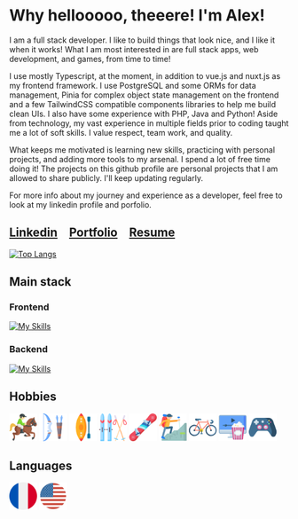 # Why hellooooo, theeere! I'm Alex!

I am a full stack developer. I like to build things that look nice, and I like it when it works! What I am most interested in are full stack apps, web development, and games, from time to time!

I use mostly Typescript, at the moment, in addition to vue.js and nuxt.js as my frontend framework. I use PostgreSQL and some ORMs for data management, Pinia for complex object state management on the frontend and a few TailwindCSS compatible components libraries to help me build clean UIs. I also have some experience with PHP, Java and Python! Aside from technology, my vast experience in multiple fields prior to coding taught me a lot of soft skills. I value respect, team work, and quality.

What keeps me motivated is learning new skills, practicing with personal projects, and adding more tools to my arsenal. I spend a lot of free time doing it! The projects on this github profile are personal projects that I am allowed to share publicly. I'll keep updating regularly.

For more info about my journey and experience as a developer, feel free to look at my linkedin profile and porfolio.

## <a href='https://www.linkedin.com/in/AGilbertDev/'>Linkedin</a>&emsp;<a href='https://agilbert.dev'>Portfolio</a>&emsp;<a href='https://github.com/AGilbertDev/my-resume/blob/main/public/AlexandreGilbert_CV_2025.pdf'>Resume</a>

[![Top Langs](https://github-readme-stats-alexandre-gilberts-projects.vercel.app/api/top-langs/?username=AGilbertDev&layout=compact)](https://github.com/AGilbertDev/github-readme-stats)

## Main stack

### Frontend
[![My Skills](https://skillicons.dev/icons?i=typescript,vue,nuxt,tailwindcss,pinia&theme=light)](https://skillicons.dev)

### Backend
[![My Skills](https://skillicons.dev/icons?i=nodejs,bun,postgresql&theme=light)](https://skillicons.dev)

## Hobbies
<div>
		<img width="50" src="img/001-horseback.png" alt="Horseback Riding" title="Horseback Riding"/>
		<img width="50" src="img/006-archery.png" alt="Archery" title="Archery"/>
		<img width="50" src="img/002-kayak.png" alt="Kayaking" title="Kayaking"/>
		<img width="50" src="img/007-skiing.png" alt="Cross-Country Skiing" title="Cross-Country Skiing"/>
		<img width="50" src="img/snowboard.png" alt="Snowboarding" title="Snowboarding"/>
		<img width="50" src="img/008-hiking.png" alt="Hiking" title="Hiking"/>
		<img width="50" src="img/005-bicycle.png" alt="Cycling" title="Cycling"/>
		<img width="50" src="img/004-movies.png" alt="Movies/TV Shows" title="Movies/TV Shows"/>
		<img width="50" src="img/003-gamepad.png" alt="Viedo Games" title="Video Games"/>
</div>
	
## Languages
<div>
		<img width="50" src="img/french.png" alt="French" title="French"/>
		<img width="50" src="img/english.png" alt="English" title="English"/>
</div>

